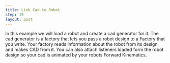 ```yaml
---
title: Link Cad to Robot
step: 15
layout: post
---
```


In this example we will load a robot and create a cad generator for it. The cad generator is a factory that lets you pass a robot design to a Factory that you write. Your factory reads information about the robot from its design and makes CAD from it. You can also attach listeners loaded form the robot design so your cad is animated by your robots Forward Kinematics. 

<script src="https://gist.github.com/madhephaestus/e54cfebe4f55fb0549dd.js"></script>

